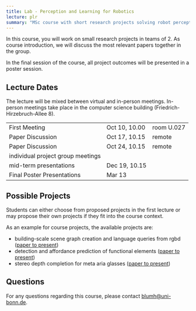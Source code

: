 ```yaml
---
title: Lab - Perception and Learning for Robotics
lecture: plr
summary: "MSc course with short research projects solving robot perception problems with deep learning"
---
```


In this course, you will work on small research projects in teams of 2. As course introduction, we will discuss the most relevant papers together in the group.

In the final session of the course, all project outcomes will be presented in a poster session.

## Lecture Dates

The lecture will be mixed between virtual and in-person meetings. In-person meetings take place in the computer science building (Friedrich-Hirzebruch-Allee 8).

<table>
<tr>
<td>First Meeting</td><td>Oct 10, 10.00</td><td>room U.027</td>
</tr>
<tr>
<td>Paper Discussion</td><td>Oct 17, 10.15</td><td>remote</td>
</tr>
<tr>
<td>Paper Discussion</td><td>Oct 24, 10.15</td><td>remote</td>
</tr>
<tr>
<td>individual project group meetings</td><td></td><td></td>
</tr>
<tr>
<td>mid-term presentations</td><td>Dec 19, 10.15</td><td></td>
</tr>
<tr>
<td>Final Poster Presentations</td><td>Mar 13</td><td></td>
</tr>
</table>


## Possible Projects

Students can either choose from proposed projects in the first lecture or may propose their own projects if they fit into the course context.

As an example for course projects, the available projects are:

- building-scale scene graph creation and language queries from rgbd ([paper to present](https://www.roboticsproceedings.org/rss20/p077.pdf))
- detection and affordance prediction of functional elements ([paper to present](https://openaccess.thecvf.com/content/CVPR2024/html/Delitzas_SceneFun3D_Fine-Grained_Functionality_and_Affordance_Understanding_in_3D_Scenes_CVPR_2024_paper.html))
- stereo depth completion for meta aria glasses ([paper to present](https://www.ecva.net/papers/eccv_2020/papers_ECCV/papers/123580120.pdf))

## Questions

For any questions regarding this course, please contact [blumh@uni-bonn.de](mailto:blumh@uni-bonn.de).

